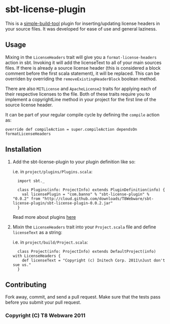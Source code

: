 sbt-license-plugin
==========
This is a [simple-build-tool](http://simple-build-tool.googlecode.com/) plugin for inserting/updating license headers in your source files. It was developed for ease of use and general laziness.

Usage
-----
Mixing in the `LicenseHeaders` trait will give you a `format-license-headers` action in sbt. Invoking it will add the licenseText to all of your main sources files. If there is already a source license header (this is considered a block comment before the first scala statement), it will be replaced. This can be overriden by overriding the `removeExistingHeaderBlock` boolean method.

There are also `MITLicense` and `ApacheLicense2` traits for applying each of their respective licenses to the file. Both of these traits require you to implement a copyrightLine method in your project for the first line of the source license header.

It can be part of your regular compile cycle by defining the `compile` action as:

    override def compileAction = super.compileAction dependsOn formatLicenseHeaders

Installation
------------
1. Add the sbt-license-plugin to your plugin definition like so:
   
     i.e. in `project/plugins/Plugins.scala`:
     
         import sbt._
         
         class Plugins(info: ProjectInfo) extends PluginDefinition(info) {
           val licensePlugin = "com.banno" % "sbt-license-plugin" % "0.0.2" from "http://cloud.github.com/downloads/T8Webware/sbt-license-plugin/sbt-license-plugin-0.0.2.jar"
         }

     Read more about plugins [here](http://code.google.com/p/simple-build-tool/wiki/SbtPlugins)
2. Mixin the `LicenseHeaders` trait into your `Project.scala` file and define `licenseText` as a string:

     i.e. in `project/build/Project.scala`:
     
         class Project(info: ProjectInfo) extends DefaultProject(info) with LicenseHeaders {
           def licenseText = "Copyright (c) Initech Corp. 2011\nJust don't sue us."
         }

Contributing
------------
Fork away, commit, and send a pull request. Make sure that the tests pass before you submit your pull request.

### Copyright (C) T8 Webware 2011
